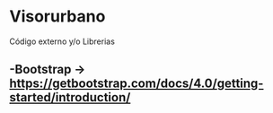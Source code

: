 # Visorurbano
Código externo y/o Librerias

-Bootstrap -> https://getbootstrap.com/docs/4.0/getting-started/introduction/
-
